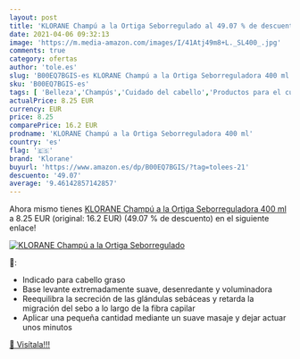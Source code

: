 ```yaml
---
layout: post
title: 'KLORANE Champú a la Ortiga Seborregulado al 49.07 % de descuento'
date: 2021-04-06 09:32:13
image: 'https://m.media-amazon.com/images/I/41Atj49m8+L._SL400_.jpg'
comments: true
category: ofertas
author: 'tole.es'
slug: 'B00EQ7BGIS-es KLORANE Champú a la Ortiga Seborreguladora 400 ml'
sku: 'B00EQ7BGIS-es'
tags: [ 'Belleza','Champús','Cuidado del cabello','Productos para el cuidado del cabello','champú','klorane', ]
actualPrice: 8.25 EUR
currency: EUR
price: 8.25
comparePrice: 16.2 EUR
prodname: 'KLORANE Champú a la Ortiga Seborreguladora 400 ml'
country: 'es'
flag: '🇪🇸'
brand: 'Klorane'
buyurl: 'https://www.amazon.es/dp/B00EQ7BGIS/?tag=tolees-21'
descuento: '49.07'
average: '9.46142857142857'
---
```


Ahora mismo tienes [KLORANE Champú a la Ortiga Seborreguladora 400 ml](https://www.amazon.es/dp/B00EQ7BGIS/?tag=tolees-21) a 8.25 EUR (original: 16.2 EUR) (49.07 %  de descuento) en el siguiente enlace!

[![KLORANE Champú a la Ortiga Seborregulado](https://m.media-amazon.com/images/I/41Atj49m8+L._SL400_.jpg)](https://www.amazon.es/dp/B00EQ7BGIS/?tag=tolees-21)

🔎:

- Indicado para cabello graso
- Base levante extremadamente suave, desenredante y voluminadora
- Reequilibra la secreción de las glándulas sebáceas y retarda la migración del sebo a lo largo de la fibra capilar
- Aplicar una pequeña cantidad mediante un suave masaje y dejar actuar unos minutos

[🛒 Visítala!!!](https://www.amazon.es/dp/B00EQ7BGIS/?tag=tolees-21)
